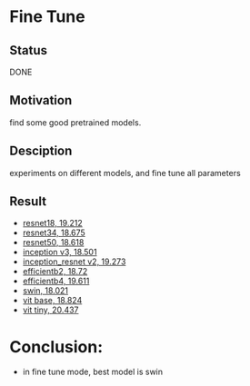 # Fine Tune

## Status

DONE

## Motivation

find some good pretrained models.

## Desciption

experiments on different models, and fine tune all parameters

## Result

- [resnet18, 19.212](https://wandb.ai/wangyashuu/PetfinderPawpularity/runs/1vzf7anp)
- [resnet34, 18.675](https://wandb.ai/wangyashuu/PetfinderPawpularity/runs/o1zerqw7)
- [resnet50, 18.618](https://wandb.ai/wangyashuu/PetfinderPawpularity/runs/jmcr5ffy)
- [inception v3, 18.501](https://wandb.ai/wangyashuu/PetfinderPawpularity/runs/qdpdieee)
- [inception_resnet v2, 19.273](https://wandb.ai/wangyashuu/PetfinderPawpularity/runs/27baa4kt)
- [efficientb2, 18.72](https://wandb.ai/wangyashuu/PetfinderPawpularity/runs/1lzkv8vo)
- [efficientb4, 19.611](https://wandb.ai/wangyashuu/PetfinderPawpularity/runs/2t3tjjas)
- [swin, 18.021](https://wandb.ai/wangyashuu/PetfinderPawpularity/runs/3g7rp5bk)
- [vit base, 18.824](https://wandb.ai/wangyashuu/PetfinderPawpularity/runs/t6snlixv)
- [vit tiny, 20.437](https://wandb.ai/wangyashuu/PetfinderPawpularity/runs/3kcjzohf)

# Conclusion:

- in fine tune mode, best model is swin
